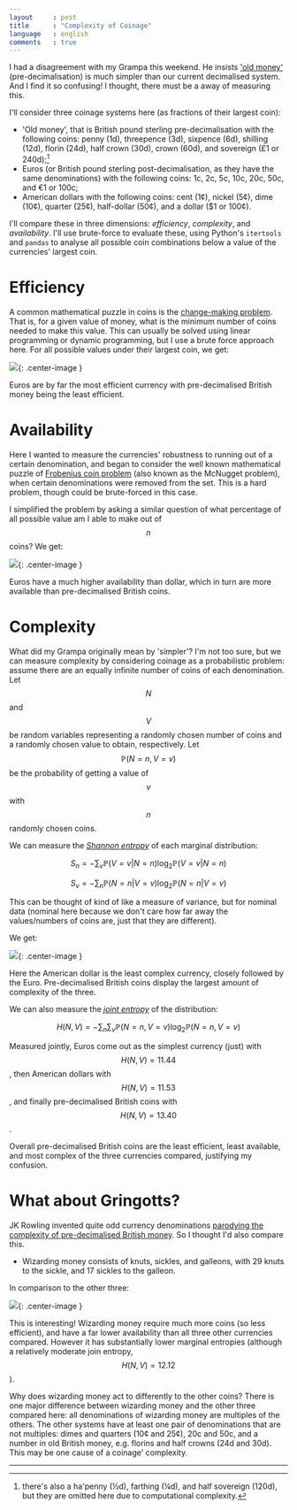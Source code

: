 ```yaml
---
layout     : post
title      : "Complexity of Coinage"
language   : english
comments   : true
---
```


I had a disagreement with my Grampa this weekend.
He insists ['old money'](https://en.wikipedia.org/wiki/%C2%A3sd) (pre-decimalisation) is much simpler than our current decimalised system.
And I find it so confusing!
I thought, there must be a away of measuring this.

I'll consider three coinage systems here (as fractions of their largest coin):

+ 'Old money', that is British pound sterling pre-decimalisation with the following coins: penny (1d), threepence (3d), sixpence (6d), shilling (12d), florin (24d), half crown (30d), crown (60d), and sovereign (£1 or 240d);[^1]
+ Euros (or British pound sterling post-decimalisation, as they have the same denominations) with the following coins: 1c, 2c, 5c, 10c, 20c, 50c, and €1 or 100c;
+ American dollars with the following coins: cent (1¢), nickel (5¢), dime (10¢), quarter (25¢), half-dollar (50¢), and a dollar ($1 or 100¢).

I'll compare these in three dimensions: *efficiency*, *complexity*, and *availability*. I'll use brute-force to evaluate these, using Python's `itertools` and `pandas` to analyse all possible coin combinations below a value of the currencies' largest coin.


# Efficiency

A common mathematical puzzle in coins is the [change-making problem](https://en.wikipedia.org/wiki/Change-making_problem). That is, for a given value of money, what is the minimum number of coins needed to make this value.
This can usually be solved using linear programming or dynamic programming, but I use a brute force approach here.
For all possible values under their largest coin, we get:

![]({{site.baseurl}}/images/efficiency.png){: .center-image }

Euros are by far the most efficient currency with pre-decimalised British money being the least efficient.


# Availability

Here I wanted to measure the currencies' robustness to running out of a certain denomination, and began to consider the well known mathematical puzzle of [Frobenius coin problem](https://en.wikipedia.org/wiki/Coin_problem) (also known as the McNugget problem), when certain denominations were removed from the set.
This is a hard problem, though could be brute-forced in this case.

I simplified the problem by asking a similar question of what percentage of all possible value am I able to make out of $$n$$ coins?
We get:

![]({{site.baseurl}}/images/availability.png){: .center-image }

Euros have a much higher availability than dollar, which in turn are more available than pre-decimalised British coins.


# Complexity

What did my Grampa originally mean by 'simpler'?
I'm not too sure, but we can measure complexity by considering coinage as a probabilistic problem:
assume there are an equally infinite number of coins of each denomination.
Let $$N$$ and $$V$$ be random variables representing a randomly chosen number of coins and a randomly chosen value to obtain, respectively.
Let $$\mathbb{P}(N=n, V=v)$$ be the probability of getting a value of $$v$$ with $$n$$ randomly chosen coins.

We can measure the [*Shannon entropy*](https://en.wikipedia.org/wiki/Entropy_(information_theory)) of each marginal distribution:

$$S_n = -\sum_v \mathbb{P}(V=v | N=n) \log_2 \mathbb{P}(V=v | N=n)$$

$$S_v = -\sum_n \mathbb{P}(N=n | V=v) \log_2 \mathbb{P}(N=n | V=v)$$

This can be thought of kind of like a measure of variance, but for nominal data (nominal here because we don't care how far away the values/numbers of coins are, just that they are different).

We get:

![]({{site.baseurl}}/images/complexity.png){: .center-image }

Here the American dollar is the least complex currency, closely followed by the Euro.
Pre-decimalised British coins display the largest amount of complexity of the three.

We can also measure the [*joint entropy*](https://en.wikipedia.org/wiki/Joint_entropy) of the distribution:

$$H(N, V) = -\sum_n \sum_v \mathbb{P}(N=n, V=v) \log_2 \mathbb{P}(N=n, V=v)$$

Measured jointly, Euros come out as the simplest currency (just) with $$H(N, V) = 11.44$$, then American dollars with $$H(N, V) =  11.53$$, and finally pre-decimalised British coins with $$H(N, V) =  13.40$$.


Overall pre-decimalised British coins are the least efficient, least available, and most complex of the three currencies compared, justifying my confusion.


# What about Gringotts?

JK Rowling invented quite odd currency denominations [parodying the complexity of pre-decimalised British money](https://en.wikipedia.org/wiki/%C2%A3sd#In_popular_culture).
So I thought I'd also compare this.

+ Wizarding money consists of knuts, sickles, and galleons, with 29 knuts to the sickle, and 17 sickles to the galleon.

In comparison to the other three:

![]({{site.baseurl}}/images/gringotts.png){: .center-image }

This is interesting! Wizarding money require much more coins (so less efficient), and have a far lower availability than all three other currencies compared.
However it has substantially lower marginal entropies (although a relatively moderate join entropy, $$H(N, V) = 12.12$$).

Why does wizarding money act to differently to the other coins?
There is one major difference between wizarding money and the other three compared here: all denominations of wizarding money are multiples of the others.
The other systems have at least one pair of denominations that are not multiples: dimes and quarters (10¢ and 25¢), 20c and 50c, and a number in old British money, e.g. florins and half crowns (24d and 30d).
This may be one cause of a coinage' complexity.


---

[^1]: there's also a ha'penny (½d), farthing (¼d), and half sovereign (120d), but they are omitted here due to computational complexity.